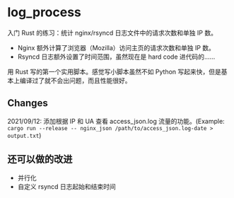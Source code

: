 # log_process

入门 Rust 的练习：统计 nginx/rsyncd 日志文件中的请求次数和单独 IP 数。

- Nginx 额外计算了浏览器（Mozilla）访问主页的请求次数和单独 IP 数。
- Rsyncd 日志额外设置了时间范围，虽然现在是 hard code 进代码的……

用 Rust 写的第一个实用脚本。感觉写小脚本虽然不如 Python 写起来快，但是基本上编译过了就不会出问题，而且性能很好。

## Changes

2021/09/12: 添加根据 IP 和 UA 查看 access_json.log 流量的功能。(Example: `cargo run --release -- nginx_json /path/to/access_json.log-date > output.txt`)

## 还可以做的改进

- 并行化
- 自定义 rsyncd 日志起始和结束时间
